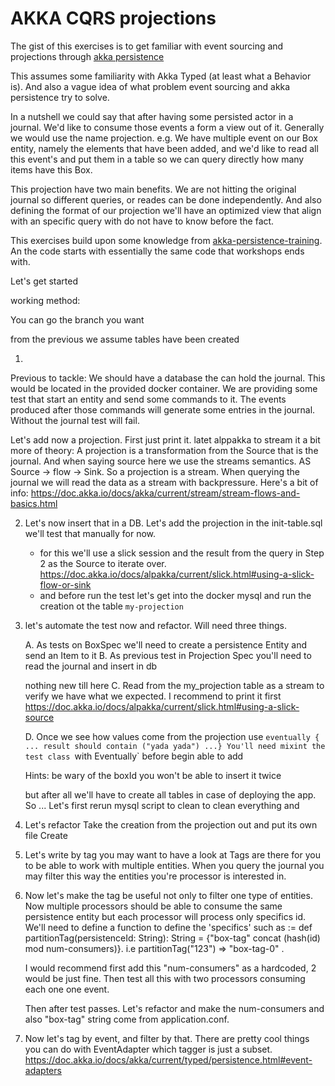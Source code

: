 # AKKA CQRS projections
The gist of this exercises is to get familiar with event sourcing and projections through [akka persistence](https://doc.akka.io/docs/akka/current/typed/persistence.html)

This assumes some familiarity with Akka Typed (at least what a Behavior is). And also a vague idea of what problem event sourcing and akka persistence try to solve.

In a nutshell we could say that after having some persisted actor in a journal. We'd like to consume those events
a form a view out of it. Generally we would use the name projection. e.g. We have multiple event on our Box entity, 
namely the elements that have been added, and we'd like to read all this event's and put them in a table so we can
query directly how many items have this Box. 

This projection have two main benefits. We are not hitting the original journal so different queries, or reades can
be done independently. And also defining the format of our projection we'll have an optimized view that align with 
an specific query with do not have to know before the fact.  

This exercises build upon some knowledge from [akka-persistence-training](https://github.com/franciscolopezsancho/akka-persistence-training/). An the code starts with essentially the same code that workshops ends with. 

Let's get started


working method:

You can go the branch you want

from the previous we assume tables have been created

01. 
   
   Previous to tackle: 
   We should have a database the can hold the journal. This would be located in the provided docker container.
   We are providing some test that start an entity and send some commands to it. The events produced after those 
   commands will generate some entries in the journal. Without the journal test will fail.  

   Let's add now a projection. First just print it.
   latet alppakka to stream it
   a bit more of theory: A projection is a transformation from the Source that is the journal.
   And when saying source here we use the streams semantics. AS Source -> flow -> Sink. So a projection is a stream. When querying the journal we will read the data as a stream with backpressure. Here's a bit of info:  https://doc.akka.io/docs/akka/current/stream/stream-flows-and-basics.html


02. Let's now insert that in a DB. Let's add the projection in the init-table.sql
   we'll test that manually for now.
      - for this we'll use a slick session and the result from the query in Step 2 as the Source to iterate over.
         https://doc.akka.io/docs/alpakka/current/slick.html#using-a-slick-flow-or-sink
      - and before run the test let's get into the docker mysql and run the creation ot the table `my-projection`

03. let's automate the test now and refactor. 
      Will need three things. 

      A. As tests on BoxSpec we'll need to create a persistence Entity and send an Item to it
      B. As previous test in Projection Spec you'll need to read the journal and insert in db
      
      nothing new till here
      C. Read from the my_projection table as a stream to verify we have what we expected. I recommend to print it first
      https://doc.akka.io/docs/alpakka/current/slick.html#using-a-slick-source

      D. Once we see how values come from the projection use `eventually { ... result should contain ("yada yada") ...}
      You'll need mixint the test class `with Eventually` before begin able to add 
      
      Hints: be wary of the boxId you won't be able to insert it twice

      but after all we'll have to create all tables in case of deploying the app. So ...
      Let's first rerun mysql script to clean to clean everything and 

04. Let's refactor
   Take the creation from the projection out and put its own file
   Create 


05. Let's write by tag
      you may want to have a look at 
      Tags are there for you to be able to work with multiple entities. When you query the journal you may filter this
      way the entities you're processor is interested in. 

06. Now let's make the tag be useful not only to filter one type of entities. Now multiple processors should be able to consume the same persistence entity but each processor will process only specifics id. We'll need to define a function to define the 'specifics' such as := def partitionTag(persistenceId: String): String = {"box-tag" concat (hash(id) mod num-consumers)}. i.e partitionTag("123") => "box-tag-0" . 

    I would recommend first add this "num-consumers" as a hardcoded, 2 would be just fine.  Then test all this with two processors consuming each one one event. 

    Then after test passes. Let's refactor and make the num-consumers and also "box-tag" string come from application.conf.

    

07. Now let's tag by event, and filter by that. There are pretty cool things you can do with EventAdapter which
tagger is just a subset. https://doc.akka.io/docs/akka/current/typed/persistence.html#event-adapters 
